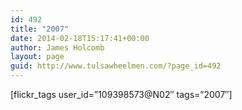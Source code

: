 ```yaml
---
id: 492
title: "2007"
date: 2014-02-18T15:17:41+00:00
author: James Holcomb
layout: page
guid: http://www.tulsawheelmen.com/?page_id=492
---
```

[flickr\_tags user\_id=&#8221;109398573@N02&#8243; tags=&#8221;2007&#8243;]